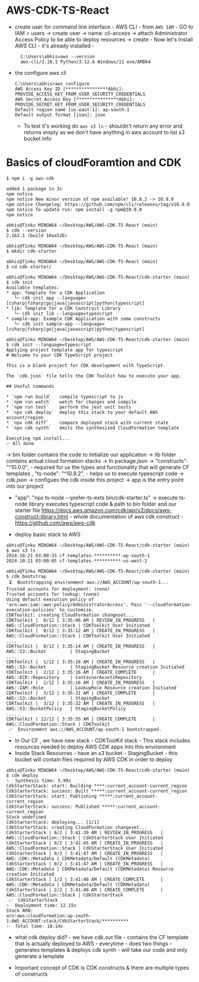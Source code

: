 # AWS-CDK-TS-React

- create user for command line interface - AWS CLI - from `AWS IAM` - GO to IAM > users -> create user -> name: cli-access -> attach Administrator Access Policy to be able to deploy resources -> create - Now let's Install AWS CLI - it's already installed -
  ```
    C:\Users\abhis>aws --version
    aws-cli/2.18.1 Python/3.12.6 Windows/11 exe/AMD64
  ```
- the configure aws cli
    ```
    C:\Users\abhis>aws configure
    AWS Access Key ID [****************Abhi]: PROVIDE_ACCESS_KEY_FROM_USER_SECURITY_CREDENTIALS
    AWS Secret Access Key [****************Abhi]: PROVIDE_SECRET_KEY_FROM_USER_SECURITY_CREDENTIALS
    Default region name [us-east-1]: ap-south-1
    Default output format [json]: json
    ```
  - To test it's working do `aws s3 ls` - shouldn't return any error and returns empty as we don't have anything in aws account to list s3 bucket info

# Basics of cloudForamtion and CDK
```
$ npm i -g aws-cdk

added 1 package in 3s
npm notice
npm notice New minor version of npm available! 10.8.2 -> 10.9.0
npm notice Changelog: https://github.com/npm/cli/releases/tag/v10.9.0
npm notice To update run: npm install -g npm@10.9.0
npm notice

abhis@Tinku MINGW64 ~/Desktop/AWS/AWS-CDK-TS-React (main)
$ cdk --version
2.162.1 (build 10aa526)

abhis@Tinku MINGW64 ~/Desktop/AWS/AWS-CDK-TS-React (main)
$ mkdir cdk-starter

abhis@Tinku MINGW64 ~/Desktop/AWS/AWS-CDK-TS-React (main)
$ cd cdk-starter/

abhis@Tinku MINGW64 ~/Desktop/AWS/AWS-CDK-TS-React/cdk-starter (main)
$ cdk init
Available templates:
* app: Template for a CDK Application
   └─ cdk init app --language=[csharp|fsharp|go|java|javascript|python|typescript]
* lib: Template for a CDK Construct Library
   └─ cdk init lib --language=typescript
* sample-app: Example CDK Application with some constructs
   └─ cdk init sample-app --language=[csharp|fsharp|go|java|javascript|python|typescript]

abhis@Tinku MINGW64 ~/Desktop/AWS/AWS-CDK-TS-React/cdk-starter (main)
$ cdk init --language=typescript
Applying project template app for typescript
# Welcome to your CDK TypeScript project

This is a blank project for CDK development with TypeScript.

The `cdk.json` file tells the CDK Toolkit how to execute your app.

## Useful commands

* `npm run build`   compile typescript to js
* `npm run watch`   watch for changes and compile
* `npm run test`    perform the jest unit tests
* `npx cdk deploy`  deploy this stack to your default AWS account/region
* `npx cdk diff`    compare deployed stack with current state
* `npx cdk synth`   emits the synthesized CloudFormation template

Executing npm install...
✅ All done
```
-> bin folder contains the code to initialize our application
-> lib folder contains actual cloud formation stacks
-> In package.json -> "constructs": "^10.0.0", - required for us the types and functionality that will generate CF templates , "ts-node": "^10.9.2", - helps us to execute typescript code
-> cdk.json -> configues the cdk inside this project -> app is the entry point into our project 
- "app": "npx ts-node --prefer-ts-exts bin/cdk-starter.ts" -> execute ts-node library executes typescript code & path to bin folder and our starter file
https://docs.aws.amazon.com/cdk/api/v2/docs/aws-construct-library.html - whole documentation of aws cdk construct - https://github.com/aws/aws-cdk

- deploy basic stack to AWS
```
abhis@Tinku MINGW64 ~/Desktop/AWS/AWS-CDK-TS-React/cdk-starter (main)
$ aws s3 ls
2024-10-21 03:00:33 cf-templates-**********-ap-south-1
2024-10-21 03:00:05 cf-templates-**********-us-west-2

abhis@Tinku MINGW64 ~/Desktop/AWS/AWS-CDK-TS-React/cdk-starter (main)
$ cdk bootstrap
 ⏳  Bootstrapping environment aws://AWS_ACCOUNT/ap-south-1...
Trusted accounts for deployment: (none)
Trusted accounts for lookup: (none)
Using default execution policy of 'arn:aws:iam::aws:policy/AdministratorAccess'. Pass '--cloudformation-execution-policies' to customize.
CDKToolkit: creating CloudFormation changeset...
CDKToolkit |  0/12 | 3:35:06 AM | REVIEW_IN_PROGRESS   | AWS::CloudFormation::Stack | CDKToolkit User Initiated
CDKToolkit |  0/12 | 3:35:12 AM | CREATE_IN_PROGRESS   | AWS::CloudFormation::Stack | CDKToolkit User Initiated
....
CDKToolkit |  0/12 | 3:35:14 AM | CREATE_IN_PROGRESS   | AWS::S3::Bucket         | StagingBucket
....
CDKToolkit |  1/12 | 3:35:16 AM | CREATE_IN_PROGRESS   | AWS::S3::Bucket         | StagingBucket Resource creation Initiated
CDKToolkit |  2/12 | 3:35:16 AM | CREATE_COMPLETE      | AWS::ECR::Repository    | ContainerAssetsRepository
CDKToolkit |  2/12 | 3:35:16 AM | CREATE_IN_PROGRESS   | AWS::IAM::Role          | LookupRole Resource creation Initiated
CDKToolkit |  3/12 | 3:35:31 AM | CREATE_COMPLETE      | AWS::S3::Bucket         | StagingBucket 
CDKToolkit |  3/12 | 3:35:32 AM | CREATE_IN_PROGRESS   | AWS::S3::BucketPolicy   | StagingBucketPolicy 
.....
CDKToolkit | 12/12 | 3:35:55 AM | CREATE_COMPLETE      | AWS::CloudFormation::Stack | CDKToolkit 
 ✅  Environment aws://AWS_ACCOUNT/ap-south-1 bootstrapped.
```
- In Our CF , we have new stack - CDKToolKit stack - This stack includes resources needed to deploy AWS CDK apps into this environment
- Inside Stack Resources - have an s3 bucket - StagingBucket - this bucket will contain files required by AWS CDK in order to deploy 
```
abhis@Tinku MINGW64 ~/Desktop/AWS/AWS-CDK-TS-React/cdk-starter (main)
$ cdk deploy
✨  Synthesis time: 5.99s
CdkStarterStack: start: Building ****:current_account-current_region
CdkStarterStack: success: Built *****:current_account-current_region
CdkStarterStack: start: Publishing *****:current_account-current_region
CdkStarterStack: success: Published *****:current_account-current_region
Stack undefined
CdkStarterStack: deploying... [1/1]
CdkStarterStack: creating CloudFormation changeset...
CdkStarterStack | 0/2 | 3:41:39 AM | REVIEW_IN_PROGRESS   | AWS::CloudFormation::Stack | CdkStarterStack User Initiated
CdkStarterStack | 0/2 | 3:41:45 AM | CREATE_IN_PROGRESS   | AWS::CloudFormation::Stack | CdkStarterStack User Initiated
CdkStarterStack | 0/2 | 3:41:47 AM | CREATE_IN_PROGRESS   | AWS::CDK::Metadata | CDKMetadata/Default (CDKMetadata) 
CdkStarterStack | 0/2 | 3:41:47 AM | CREATE_IN_PROGRESS   | AWS::CDK::Metadata | CDKMetadata/Default (CDKMetadata) Resource creation Initiated
CdkStarterStack | 1/2 | 3:41:48 AM | CREATE_COMPLETE      | AWS::CDK::Metadata | CDKMetadata/Default (CDKMetadata) 
CdkStarterStack | 2/2 | 3:41:48 AM | CREATE_COMPLETE      | AWS::CloudFormation::Stack | CdkStarterStack 
 ✅  CdkStarterStack
✨  Deployment time: 12.15s
Stack ARN:
arn:aws:cloudformation:ap-south-1:AWS_ACCOUNT:stack/CdkStarterStack/**********
✨  Total time: 18.14s
```
- what cdk deploy did? - we have cdk.out file - contains the CF template that is actually deployed to AWS - everytime - does two things - generates templates & deploys
cdk synth - will take our code and only generate a template

- Important concept of CDK is CDK constructs & there are multiple types of constructs